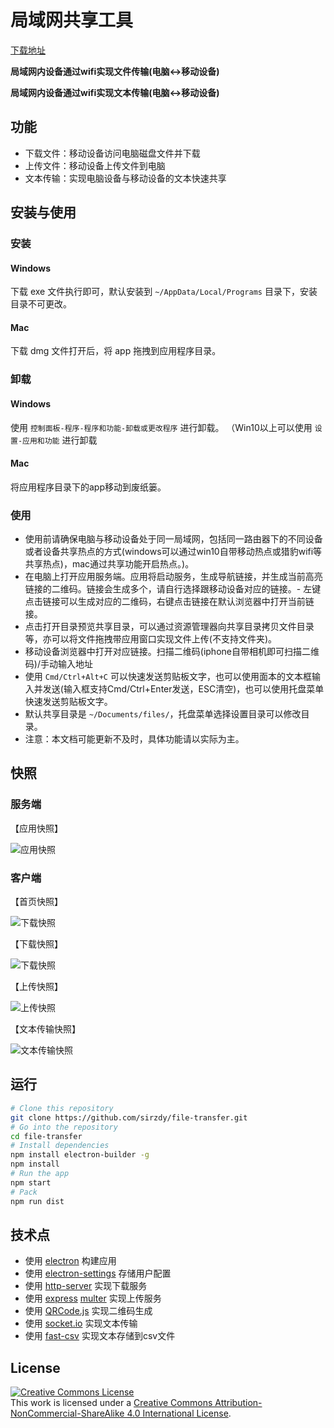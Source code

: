 # 局域网共享工具


[下载地址](https://github.com/sirzdy/share/releases)


**局域网内设备通过wifi实现文件传输(电脑<->移动设备)**

**局域网内设备通过wifi实现文本传输(电脑<->移动设备)**

## 功能

- 下载文件：移动设备访问电脑磁盘文件并下载
- 上传文件：移动设备上传文件到电脑
- 文本传输：实现电脑设备与移动设备的文本快速共享


## 安装与使用

### 安装

#### Windows

下载 exe 文件执行即可，默认安装到 `~/AppData/Local/Programs` 目录下，安装目录不可更改。

#### Mac 

下载 dmg 文件打开后，将 app 拖拽到应用程序目录。

### 卸载

#### Windows

使用 `控制面板-程序-程序和功能-卸载或更改程序` 进行卸载。
（Win10以上可以使用 `设置-应用和功能` 进行卸载

#### Mac 

将应用程序目录下的app移动到废纸篓。


### 使用

- 使用前请确保电脑与移动设备处于同一局域网，包括同一路由器下的不同设备或者设备共享热点的方式(windows可以通过win10自带移动热点或猎豹wifi等共享热点)，mac通过共享功能开启热点。)。
- 在电脑上打开应用服务端。应用将启动服务，生成导航链接，并生成当前高亮链接的二维码。链接会生成多个，请自行选择跟移动设备对应的链接。- 左键点击链接可以生成对应的二维码，右键点击链接在默认浏览器中打开当前链接。
- 点击打开目录预览共享目录，可以通过资源管理器向共享目录拷贝文件目录等，亦可以将文件拖拽带应用窗口实现文件上传(不支持文件夹)。
- 移动设备浏览器中打开对应链接。扫描二维码(iphone自带相机即可扫描二维码)/手动输入地址
- 使用 `Cmd/Ctrl+Alt+C` 可以快速发送剪贴板文字，也可以使用面本的文本框输入并发送(输入框支持Cmd/Ctrl+Enter发送，ESC清空)，也可以使用托盘菜单快速发送剪贴板文字。
- 默认共享目录是 `~/Documents/files/`，托盘菜单选择设置目录可以修改目录。
- 注意：本文档可能更新不及时，具体功能请以实际为主。

## 快照

### 服务端

【应用快照】

![应用快照](snapshot/new.png)

### 客户端

【首页快照】

![下载快照](snapshot/index.png)

【下载快照】

![下载快照](snapshot/download.png)

【上传快照】

![上传快照](snapshot/upload.png)

【文本传输快照】

![文本传输快照](snapshot/text.png)


## 运行

```bash
# Clone this repository
git clone https://github.com/sirzdy/file-transfer.git
# Go into the repository
cd file-transfer
# Install dependencies
npm install electron-builder -g
npm install
# Run the app
npm start
# Pack 
npm run dist
```

## 技术点

- 使用 [electron](https://github.com/electron/electron) 构建应用
- 使用 [electron-settings](https://github.com/nathanbuchar/electron-settings) 存储用户配置
- 使用 [http-server](https://github.com/indexzero/http-server) 实现下载服务
- 使用 [express](https://github.com/expressjs/express) [multer](https://github.com/expressjs/multer) 实现上传服务
- 使用 [QRCode.js](https://github.com/davidshimjs/qrcodejs) 实现二维码生成
- 使用 [socket.io](https://socket.io/) 实现文本传输
- 使用 [fast-csv](https://github.com/C2FO/fast-csv) 实现文本存储到csv文件

## License

<a rel="license" href="http://creativecommons.org/licenses/by-nc-sa/4.0/"><img alt="Creative Commons License" style="border-width:0" src="https://i.creativecommons.org/l/by-nc-sa/4.0/88x31.png" /></a><br />This work is licensed under a <a rel="license" href="http://creativecommons.org/licenses/by-nc-sa/4.0/">Creative Commons Attribution-NonCommercial-ShareAlike 4.0 International License</a>.
